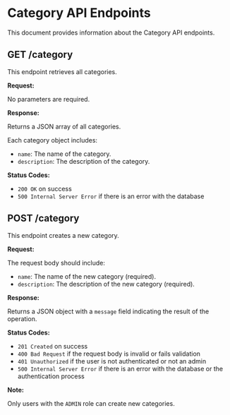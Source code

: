 # Category API Endpoints

This document provides information about the Category API endpoints.

## GET /category

This endpoint retrieves all categories.

**Request:**

No parameters are required.

**Response:**

Returns a JSON array of all categories.

Each category object includes:

- `name`: The name of the category.
- `description`: The description of the category.

**Status Codes:**

- `200 OK` on success
- `500 Internal Server Error` if there is an error with the database

## POST /category

This endpoint creates a new category.

**Request:**

The request body should include:

- `name`: The name of the new category (required).
- `description`: The description of the new category (required).

**Response:**

Returns a JSON object with a `message` field indicating the result of the operation.

**Status Codes:**

- `201 Created` on success
- `400 Bad Request` if the request body is invalid or fails validation
- `401 Unauthorized` if the user is not authenticated or not an admin
- `500 Internal Server Error` if there is an error with the database or the authentication process

**Note:**

Only users with the `ADMIN` role can create new categories.
